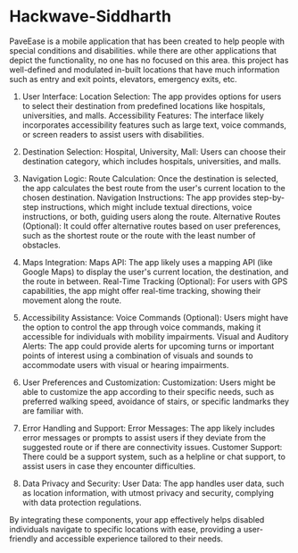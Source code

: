 # Hackwave-Siddharth
PaveEase is a mobile application that has been created to help people with special conditions and disabilities.
while there are other applications that depict the functionality, no one has no focused on this area.
this project has well-defined and modulated in-built locations that have much information such as entry and exit points, elevators, emergency exits, etc.

1. User Interface:
Location Selection: The app provides options for users to select their destination from predefined locations like hospitals, universities, and malls.
Accessibility Features: The interface likely incorporates accessibility features such as large text, voice commands, or screen readers to assist users with disabilities.

2. Destination Selection:
Hospital, University, Mall: Users can choose their destination category, which includes hospitals, universities, and malls.

3. Navigation Logic:
Route Calculation: Once the destination is selected, the app calculates the best route from the user's current location to the chosen destination.
Navigation Instructions: The app provides step-by-step instructions, which might include textual directions, voice instructions, or both, guiding users along the route.
Alternative Routes (Optional): It could offer alternative routes based on user preferences, such as the shortest route or the route with the least number of obstacles.

4. Maps Integration:
Maps API: The app likely uses a mapping API (like Google Maps) to display the user's current location, the destination, and the route in between.
Real-Time Tracking (Optional): For users with GPS capabilities, the app might offer real-time tracking, showing their movement along the route.

5. Accessibility Assistance:
Voice Commands (Optional): Users might have the option to control the app through voice commands, making it accessible for individuals with mobility impairments.
Visual and Auditory Alerts: The app could provide alerts for upcoming turns or important points of interest using a combination of visuals and sounds to accommodate users with visual or hearing impairments.

6. User Preferences and Customization:
Customization: Users might be able to customize the app according to their specific needs, such as preferred walking speed, avoidance of stairs, or specific landmarks they are familiar with.

7. Error Handling and Support:
Error Messages: The app likely includes error messages or prompts to assist users if they deviate from the suggested route or if there are connectivity issues.
Customer Support: There could be a support system, such as a helpline or chat support, to assist users in case they encounter difficulties.

8. Data Privacy and Security:
User Data: The app handles user data, such as location information, with utmost privacy and security, complying with data protection regulations.

By integrating these components, your app effectively helps disabled individuals navigate to specific locations with ease, providing a user-friendly and accessible experience tailored to their needs.
